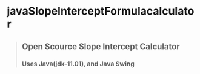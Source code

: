 # javaSlopeInterceptFormulacalculator
> ## Open Scource Slope Intercept Calculator
> ### Uses Java(jdk-11.01), and Java Swing
